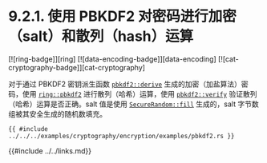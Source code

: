 # 9.2.1. 使用 PBKDF2 对密码进行加密（salt）和散列（hash）运算

[![ring-badge]][ring] [![data-encoding-badge]][data-encoding] [![cat-cryptography-badge]][cat-cryptography]

对于通过 PBKDF2 密钥派生函数 [`pbkdf2::derive`] 生成的加密（加盐算法）密码，使用 [`ring::pbkdf2`] 进行散列（哈希）运算，使用 [`pbkdf2::verify`] 验证散列（哈希）运算是否正确。salt 值是使用 [`SecureRandom::fill`] 生成的，salt 字节数组被其安全生成的随机数填充。

```rust,edition2018
{{ #include ../../../examples/cryptography/encryption/examples/pbkdf2.rs }}
```

[`pbkdf2::derive`]: https://briansmith.org/rustdoc/ring/pbkdf2/fn.derive.html
[`pbkdf2::verify`]: https://briansmith.org/rustdoc/ring/pbkdf2/fn.verify.html
[`ring::pbkdf2`]: https://briansmith.org/rustdoc/ring/pbkdf2/index.html
[`SecureRandom::fill`]: https://briansmith.org/rustdoc/ring/rand/trait.SecureRandom.html#tymethod.fill

{{#include ../../links.md}}
